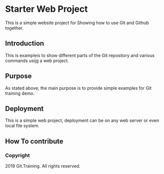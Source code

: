 # Starter Web Project

This is a simple website project for
Showing how to use Git and Github together.

## Introduction

This is exampleis to show different parts
of the Git repository and various commands
usijg a web project.

## Purpose

As stated above, the main purpose is to
provide simple examples for Git training
demo.

## Deployment

This is a simple web project, deployment
can be on any web server or even local
file system.

## How To contribute

### Copyright

2019 Git.Training. All rights reserved.
